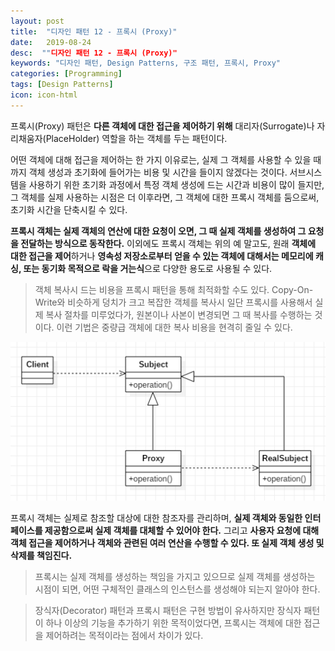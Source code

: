 ```yaml
---
layout: post
title:  "디자인 패턴 12 - 프록시 (Proxy)"
date:   2019-08-24
desc:  ""디자인 패턴 12 - 프록시 (Proxy)"
keywords: "디자인 패턴, Design Patterns, 구조 패턴, 프록시, Proxy"
categories: [Programming]
tags: [Design Patterns]
icon: icon-html
---
```


프록시(Proxy) 패턴은 **다른 객체에 대한 접근을 제어하기 위해** 대리자(Surrogate)나 자리채움자(PlaceHolder) 역할을 하는 객체를 두는 패턴이다.

어떤 객체에 대해 접근을 제어하는 한 가지 이유로는, 실제 그 객체를 사용할 수 있을 때까지 객체 생성과 초기화에 들어가는 비용 및 시간을 들이지 않겠다는 것이다. 서브시스템을 사용하기 위한 초기화 과정에서 특정 객체 생성에 드는 시간과 비용이 많이 들지만, 그 객체를 실제 사용하는 시점은 더 이후라면, 그 객체에 대한 프록시 객체를 둠으로써, 초기화 시간을 단축시킬 수 있다.

**프록시 객체는 실제 객체의 연산에 대한 요청이 오면, 그 때 실제 객체를 생성하여 그 요청을 전달하는 방식으로 동작한다.** 이외에도 프록시 객체는 위의 예 말고도, 원래 **객체에 대한 접근을 제어**하거나 **영속성 저장소로부터 얻을 수 있는 객체에 대해서는 메모리에 캐싱, 또는 동기화 목적으로 락을 거는식**으로 다양한 용도로 사용될 수 있다.

> 객체 복사시 드는 비용을 프록시 패턴을 통해 최적화할 수도 있다. Copy-On-Write와 비슷하게 덩치가 크고 복잡한 객체를 복사시 일단 프록시를 사용해서 실제 복사 절차를 미루었다가, 원본이나 사본이 변경되면 그 때 복사를 수행하는 것이다. 이런 기법은 중량급 객체에 대한 복사 비용을 현격히 줄일 수 있다.

![00.png](/static/assets/img/blog/programming/2019-08-24-design_patterns_12/00.png)

프록시 객체는 실제로 참조할 대상에 대한 참조자를 관리하며, **실제 객체와 동일한 인터페이스를 제공함으로써 실제 객체를 대체할 수 있어야 한다.** 그리고 **사용자 요청에 대해 객체 접근을 제어하거나 객체와 관련된 여러 연산을 수행할 수 있다. 또 실제 객체 생성 및 삭제를 책임진다.**

> 프록시는 실제 객체를 생성하는 책임을 가지고 있으므로 실제 객체를 생성하는 시점이 되면, 어떤 구체적인 클래스의 인스턴스를 생성해야 되는지 알아야 한다.

> 장식자(Decorator) 패턴과 프록시 패턴은 구현 방법이 유사하지만 장식자 패턴이 하나 이상의 기능을 추가하기 위한 목적이었다면, 프록시는 객체에 대한 접근을 제어하려는 목적이라는 점에서 차이가 있다.

